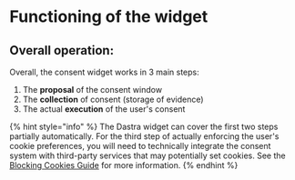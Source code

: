 # Functioning of the widget

## Overall operation:

Overall, the consent widget works in 3 main steps:&#x20;

1. The **proposal** of the consent window&#x20;
2. The **collection** of consent (storage of evidence)&#x20;
3. The actual **execution** of the user's consent

{% hint style="info" %}
The Dastra widget can cover the first two steps partially automatically. For the third step of actually enforcing the user's cookie preferences, you will need to technically integrate the consent system with third-party services that may potentially set cookies. See the [Blocking Cookies Guide](blocage-des-cookies/) for more information.
{% endhint %}
